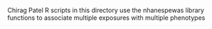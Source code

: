 Chirag Patel
R scripts in this directory use the nhanespewas library functions to associate multiple exposures with multiple phenotypes

